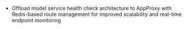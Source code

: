 - Offload model service health check architecture to AppProxy with Redis-based route management for improved scalability and real-time endpoint monitoring